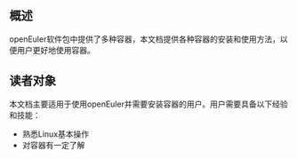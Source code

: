 ## 概述<a name="section4537382116410"></a>

openEuler软件包中提供了多种容器，本文档提供各种容器的安装和使用方法，以便用户更好地使用容器。

## 读者对象<a name="section4378592816410"></a>

本文档主要适用于使用openEuler并需要安装容器的用户。用户需要具备以下经验和技能：

-   熟悉Linux基本操作
-   对容器有一定了解